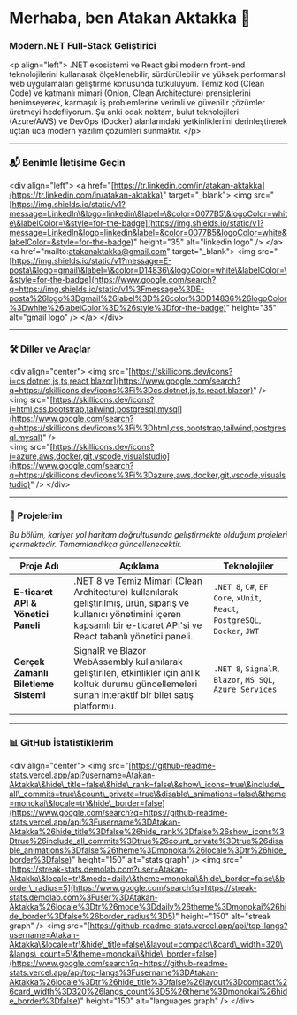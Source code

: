 # Merhaba, ben Atakan Aktakka 👋

### Modern.NET Full-Stack Geliştirici

\<p align="left"\>
.NET ekosistemi ve React gibi modern front-end teknolojilerini kullanarak ölçeklenebilir, sürdürülebilir ve yüksek performanslı web uygulamaları geliştirme konusunda tutkuluyum. Temiz kod (Clean Code) ve katmanlı mimari (Onion, Clean Architecture) prensiplerini benimseyerek, karmaşık iş problemlerine verimli ve güvenilir çözümler üretmeyi hedefliyorum. Şu anki odak noktam, bulut teknolojileri (Azure/AWS) ve DevOps (Docker) alanlarındaki yetkinliklerimi derinleştirerek uçtan uca modern yazılım çözümleri sunmaktır.
\</p\>

-----

### 📬 Benimle İletişime Geçin

\<div align="left"\>
\<a href="[https://tr.linkedin.com/in/atakan-aktakka](https://tr.linkedin.com/in/atakan-aktakka)" target="\_blank"\>
\<img src="[https://img.shields.io/static/v1?message=LinkedIn\&logo=linkedin\&label=\&color=0077B5\&logoColor=white\&labelColor=\&style=for-the-badge](https://img.shields.io/static/v1?message=LinkedIn&logo=linkedin&label=&color=0077B5&logoColor=white&labelColor=&style=for-the-badge)" height="35" alt="linkedin logo" /\>
\</a\>
\<a href="mailto:atakanaktakka@gmail.com" target="\_blank"\>
\<img src="[https://img.shields.io/static/v1?message=E-posta\&logo=gmail\&label=\&color=D14836\&logoColor=white\&labelColor=\&style=for-the-badge](https://www.google.com/search?q=https://img.shields.io/static/v1%3Fmessage%3DE-posta%26logo%3Dgmail%26label%3D%26color%3DD14836%26logoColor%3Dwhite%26labelColor%3D%26style%3Dfor-the-badge)" height="35" alt="gmail logo" /\>
\</a\>
\</div\>

-----

### 🛠️ Diller ve Araçlar

\<div align="center"\>
\<img src="[https://skillicons.dev/icons?i=cs,dotnet,js,ts,react,blazor](https://www.google.com/search?q=https://skillicons.dev/icons%3Fi%3Dcs,dotnet,js,ts,react,blazor)" /\>
<br>
\<img src="[https://skillicons.dev/icons?i=html,css,bootstrap,tailwind,postgresql,mysql](https://www.google.com/search?q=https://skillicons.dev/icons%3Fi%3Dhtml,css,bootstrap,tailwind,postgresql,mysql)" /\>
<br>
\<img src="[https://skillicons.dev/icons?i=azure,aws,docker,git,vscode,visualstudio](https://www.google.com/search?q=https://skillicons.dev/icons%3Fi%3Dazure,aws,docker,git,vscode,visualstudio)" /\>
\</div\>

-----

### 🚀 Projelerim

*Bu bölüm, kariyer yol haritam doğrultusunda geliştirmekte olduğum projeleri içermektedir. Tamamlandıkça güncellenecektir.*

| Proje Adı | Açıklama | Teknolojiler |
|---|---|---|
| **E-ticaret API & Yönetici Paneli** |.NET 8 ve Temiz Mimari (Clean Architecture) kullanılarak geliştirilmiş, ürün, sipariş ve kullanıcı yönetimini içeren kapsamlı bir e-ticaret API'si ve React tabanlı yönetici paneli. | `.NET 8`, `C#`, `EF Core`, `xUnit`, `React`, `PostgreSQL`, `Docker`, `JWT` |
| **Gerçek Zamanlı Biletleme Sistemi** | SignalR ve Blazor WebAssembly kullanılarak geliştirilen, etkinlikler için anlık koltuk durumu güncellemeleri sunan interaktif bir bilet satış platformu. | `.NET 8`, `SignalR`, `Blazor`, `MS SQL`, `Azure Services` |

-----

### 📊 GitHub İstatistiklerim

\<div align="center"\>
\<img src="[https://github-readme-stats.vercel.app/api?username=Atakan-Aktakka\&hide\_title=false\&hide\_rank=false\&show\_icons=true\&include\_all\_commits=true\&count\_private=true\&disable\_animations=false\&theme=monokai\&locale=tr\&hide\_border=false](https://www.google.com/search?q=https://github-readme-stats.vercel.app/api%3Fusername%3DAtakan-Aktakka%26hide_title%3Dfalse%26hide_rank%3Dfalse%26show_icons%3Dtrue%26include_all_commits%3Dtrue%26count_private%3Dtrue%26disable_animations%3Dfalse%26theme%3Dmonokai%26locale%3Dtr%26hide_border%3Dfalse)" height="150" alt="stats graph"  /\>
\<img src="[https://streak-stats.demolab.com?user=Atakan-Aktakka\&locale=tr\&mode=daily\&theme=monokai\&hide\_border=false\&border\_radius=5](https://www.google.com/search?q=https://streak-stats.demolab.com%3Fuser%3DAtakan-Aktakka%26locale%3Dtr%26mode%3Ddaily%26theme%3Dmonokai%26hide_border%3Dfalse%26border_radius%3D5)" height="150" alt="streak graph"  /\>
\<img src="[https://github-readme-stats.vercel.app/api/top-langs?username=Atakan-Aktakka\&locale=tr\&hide\_title=false\&layout=compact\&card\_width=320\&langs\_count=5\&theme=monokai\&hide\_border=false](https://www.google.com/search?q=https://github-readme-stats.vercel.app/api/top-langs%3Fusername%3DAtakan-Aktakka%26locale%3Dtr%26hide_title%3Dfalse%26layout%3Dcompact%26card_width%3D320%26langs_count%3D5%26theme%3Dmonokai%26hide_border%3Dfalse)" height="150" alt="languages graph"  /\>
\</div\>
